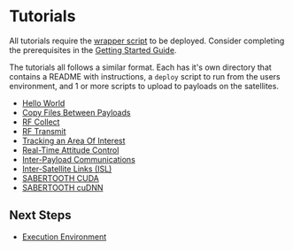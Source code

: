 # Tutorials

All tutorials require the [wrapper script](../ExecutionEnvironment.md#wrapper-script) to be deployed. Consider completing the prerequisites in the [Getting Started Guide](../GettingStarted.md).

The tutorials all follows a similar format. Each has it's own directory that contains a README with instructions, a `deploy` script to run from the users environment, and 1 or more scripts to upload to payloads on the satellites.


 - [Hello World](./hello_world/)
 - [Copy Files Between Payloads](./copy/)
 - [RF Collect](./rf_collect/)
 - [RF Transmit](./rf_transmit/)
 - [Tracking an Area Of Interest](./aoi/)
 - [Real-Time Attitude Control](./adcs-lease/)
 - [Inter-Payload Communications](./ipc/)
 - [Inter-Satellite Links (ISL)](./isl/)
 - [SABERTOOTH CUDA](./cuda/)
 - [SABERTOOTH cuDNN](./cudnn/)


## Next Steps

 - [Execution Environment](../ExecutionEnvironment.md)
